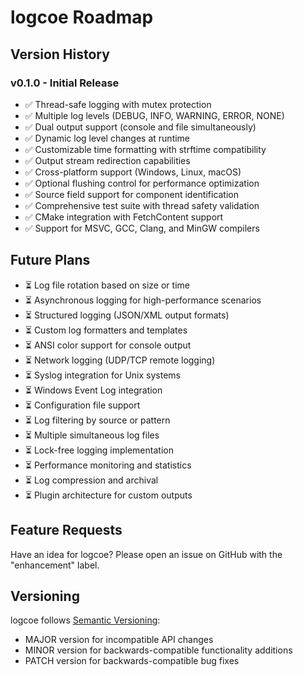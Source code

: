 # logcoe Roadmap

## Version History

### v0.1.0 - Initial Release
- ✅ Thread-safe logging with mutex protection
- ✅ Multiple log levels (DEBUG, INFO, WARNING, ERROR, NONE)
- ✅ Dual output support (console and file simultaneously)
- ✅ Dynamic log level changes at runtime
- ✅ Customizable time formatting with strftime compatibility
- ✅ Output stream redirection capabilities
- ✅ Cross-platform support (Windows, Linux, macOS)
- ✅ Optional flushing control for performance optimization
- ✅ Source field support for component identification
- ✅ Comprehensive test suite with thread safety validation
- ✅ CMake integration with FetchContent support
- ✅ Support for MSVC, GCC, Clang, and MinGW compilers

## Future Plans

- ⏳ Log file rotation based on size or time
- ⏳ Asynchronous logging for high-performance scenarios
- ⏳ Structured logging (JSON/XML output formats)
- ⏳ Custom log formatters and templates
- ⏳ ANSI color support for console output
- ⏳ Network logging (UDP/TCP remote logging)
- ⏳ Syslog integration for Unix systems
- ⏳ Windows Event Log integration
- ⏳ Configuration file support
- ⏳ Log filtering by source or pattern
- ⏳ Multiple simultaneous log files
- ⏳ Lock-free logging implementation
- ⏳ Performance monitoring and statistics
- ⏳ Log compression and archival
- ⏳ Plugin architecture for custom outputs

## Feature Requests

Have an idea for logcoe? Please open an issue on GitHub with the "enhancement" label.

## Versioning

logcoe follows [Semantic Versioning](https://semver.org/):
- MAJOR version for incompatible API changes
- MINOR version for backwards-compatible functionality additions
- PATCH version for backwards-compatible bug fixes